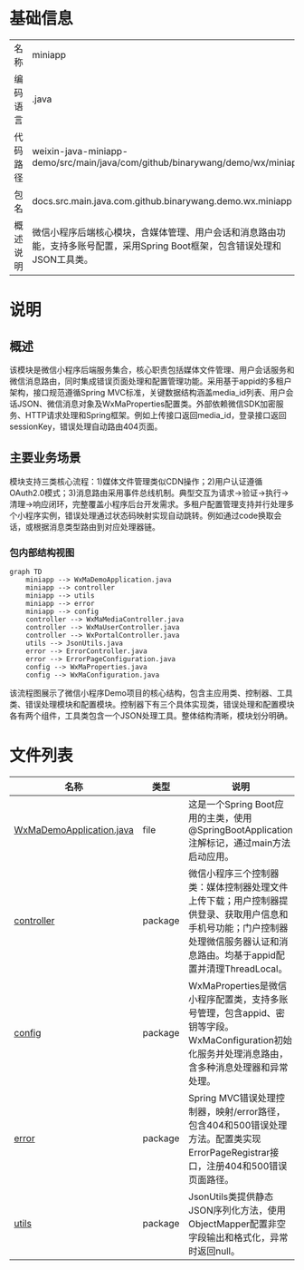 # 基础信息

|      |      |
|------|------|
| 名称 | miniapp |
| 编码语言 | .java |
| 代码路径 | weixin-java-miniapp-demo/src/main/java/com/github/binarywang/demo/wx/miniapp |
| 包名 | docs.src.main.java.com.github.binarywang.demo.wx.miniapp |
| 概述说明 | 微信小程序后端核心模块，含媒体管理、用户会话和消息路由功能，支持多账号配置，采用Spring Boot框架，包含错误处理和JSON工具类。 |

# 说明

## 概述  
该模块是微信小程序后端服务集合，核心职责包括媒体文件管理、用户会话服务和微信消息路由，同时集成错误页面处理和配置管理功能。采用基于appid的多租户架构，接口规范遵循Spring MVC标准，关键数据结构涵盖media_id列表、用户会话JSON、微信消息对象及WxMaProperties配置类。外部依赖微信SDK加密服务、HTTP请求处理和Spring框架。例如上传接口返回media_id，登录接口返回sessionKey，错误处理自动路由404页面。

## 主要业务场景  
模块支持三类核心流程：1)媒体文件管理类似CDN操作；2)用户认证遵循OAuth2.0模式；3)消息路由采用事件总线机制。典型交互为请求→验证→执行→清理→响应闭环，完整覆盖小程序后台开发需求。多租户配置管理支持并行处理多个小程序实例，错误处理通过状态码映射实现自动跳转。例如通过code换取会话，或根据消息类型路由到对应处理器链。


### 包内部结构视图

```mermaid
graph TD
    miniapp --> WxMaDemoApplication.java
    miniapp --> controller
    miniapp --> utils
    miniapp --> error
    miniapp --> config
    controller --> WxMaMediaController.java
    controller --> WxMaUserController.java
    controller --> WxPortalController.java
    utils --> JsonUtils.java
    error --> ErrorController.java
    error --> ErrorPageConfiguration.java
    config --> WxMaProperties.java
    config --> WxMaConfiguration.java
```

该流程图展示了微信小程序Demo项目的核心结构，包含主应用类、控制器、工具类、错误处理模块和配置模块。控制器下有三个具体实现类，错误处理和配置模块各有两个组件，工具类包含一个JSON处理工具。整体结构清晰，模块划分明确。

# 文件列表

| 名称   | 类型  | 说明 |
|-------|------|-------------|
| [WxMaDemoApplication.java](WxMaDemoApplication.md) | file | 这是一个Spring Boot应用的主类，使用@SpringBootApplication注解标记，通过main方法启动应用。 |
| [controller](controller/_module.md) | package | 微信小程序三个控制器类：媒体控制器处理文件上传下载；用户控制器提供登录、获取用户信息和手机号功能；门户控制器处理微信服务器认证和消息路由。均基于appid配置并清理ThreadLocal。 |
| [config](config/_module.md) | package | WxMaProperties是微信小程序配置类，支持多账号管理，包含appid、密钥等字段。WxMaConfiguration初始化服务并处理消息路由，含多种消息处理器和异常处理。 |
| [error](error/_module.md) | package | Spring MVC错误处理控制器，映射/error路径，包含404和500错误处理方法。配置类实现ErrorPageRegistrar接口，注册404和500错误页面路径。 |
| [utils](utils/_module.md) | package | JsonUtils类提供静态JSON序列化方法，使用ObjectMapper配置非空字段输出和格式化，异常时返回null。 |


